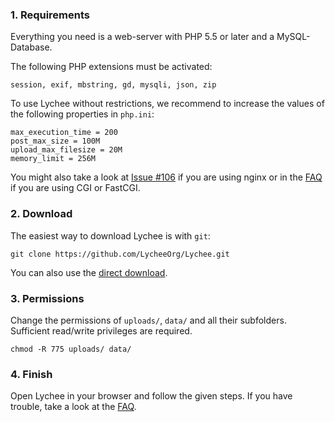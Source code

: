 ### 1. Requirements

Everything you need is a web-server with PHP 5.5 or later and a MySQL-Database.

The following PHP extensions must be activated:

	session, exif, mbstring, gd, mysqli, json, zip

To use Lychee without restrictions, we recommend to increase the values of the following properties in `php.ini`:

```
max_execution_time = 200
post_max_size = 100M
upload_max_filesize = 20M
memory_limit = 256M
```

You might also take a look at [Issue #106](https://github.com/electerious/Lychee/issues/106) if you are using nginx or in the [FAQ](https://github.com/LycheeOrg/Lychee/blob/master/docs/FAQ.md#i-cant-upload-multiple-photos-at-once) if you are using CGI or FastCGI.

### 2. Download

The easiest way to download Lychee is with `git`:

```
git clone https://github.com/LycheeOrg/Lychee.git
```

You can also use the [direct download](https://github.com/LycheeOrg/Lychee/archive/master.zip).

### 3. Permissions

Change the permissions of `uploads/`, `data/` and all their subfolders. Sufficient read/write privileges are required.

```
chmod -R 775 uploads/ data/
```

### 4. Finish

Open Lychee in your browser and follow the given steps.
If you have trouble, take a look at the [FAQ](FAQ.md).

